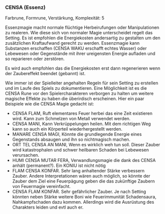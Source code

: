 ### CENSA (Essenz)

Farbrune, Formrune, Verstärkung, Komplexität: 5

Essenzmagie macht normale flüchtige Herbeirufungen oder Manipulationen zu realeren. Wie diese sich von normaler
Magie unterscheidet regelt das Setting. Es ist empfohlen die Energiekosten andersartig zu gestalten um den
zusätzlichen Kraftaufwand gerecht zu werden. Essenzmagie kann Substanzen erschaffen (CENSA WAKU erschafft echtes
Wasser) oder Lebewesen oder Gegenstände mit ihrer ureigensten Energie aufladen und so reparieren oder zerstören.

Es wird auch empfohlen das die Energiekosten erst dann regenerieren wenn der Zaubereffekt beendet (gebannt) ist.

Wie immer ist der Spielleiter angehalten Regeln für sein Setting zu erstellen und im Laufe des Spiels zu dokumentieren.
Eine Möglichkeit ist es die CENSA Rune vor den Spielercharakteren verborgen zu halten um weitere magische Effekte
zu haben die überirdisch erscheinen. Hier ein paar Beispiele wie die CENSA Magie gedacht ist:

* CENSA FLAM, Ruft elementares Feuer herbei das eine Zeit existieren wird. Kann zum Schmelzen von Metall
verwendet werden.
* CENSA MANI, Kann Verkrüppelungen heilen. Mit dem richtigen Weg kann so auch ein Körperteil wiederhergestellt werden.
* MANARE CENSA MAGI, Könnte die grundlegende Energie eines Gegenstands absaugen und ihn so nichtmagisch machen.
* ORT TEL CENSA AN MANI, Wenn es wirklich weh tun soll. Dieser Zauber wird katastrophalen und schwer heilbaren Schaden
bei Lebewesen verursachen.
* HUMI CENSA MUTAR FERA, Verwandlungsmagie die dank des CENSA anhält (permanent?). Ein KONIU ist nicht nötig
* FLAM CENSA KONFAR. Sehr lang anhaltender Stärke verbessern Zauber. Andere Interpretationen wären auch möglich,
so könnte der Zauber dem Ziel eine Feuerpägung geben die das zukünftige Zaubern von Feuermagie vereinfacht.
* CENSA FLAM KONFAR. Sehr gefährlicher Zauber. Je nach Setting könnten neben Stärke weitere Boni wie Feuerimmunität
Schadensaura, Nahkampfschaden dazu kommen. Allerdings wird die Ausrüstung des Charakters leiden und evtl auch er.
